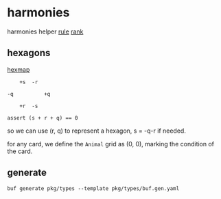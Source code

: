 # harmonies
harmonies helper
[rule](https://cdn.svc.asmodee.net/production-libellud/uploads/2024/03/LIBELLUD_HARMONIES_RULES_EN-1.pdf)
[rank](https://boardgamegeek.com/thread/3461284/animal-cards-are-they-all-worth-it)

## hexagons
[hexmap](https://www.redblobgames.com/grids/hexagons/)

```plain
    +s  -r

-q          +q

    +r  -s

assert (s + r + q) == 0
```
so we can use (r, q) to represent a hexagon, s = -q-r if needed.

for any card, we define the `Animal` grid as (0, 0), marking the condition of the card.

## generate
```shell
buf generate pkg/types --template pkg/types/buf.gen.yaml
```
